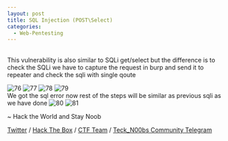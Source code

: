 ```yaml
---
layout: post
title: SQL Injection (POST\Select)
categories:
  - Web-Pentesting
---
```


<br>This vulnerability is also similar to SQLi get/select but the difference is to check the SQLi we have to capture the request in burp and send it to repeater and check the sqli with single qoute

![76](https://teckk2.github.io/assets/images/Web%20Pentest/A1/76.png)
![77](https://teckk2.github.io/assets/images/Web%20Pentest/A1/77.png)
![78](https://teckk2.github.io/assets/images/Web%20Pentest/A1/78.png)
![79](https://teckk2.github.io/assets/images/Web%20Pentest/A1/79.png)
<br>We got the sql error now rest of the steps will be similar as previous sqli as we have done
![80](https://teckk2.github.io/assets/images/Web%20Pentest/A1/80.png)
![81](https://teckk2.github.io/assets/images/Web%20Pentest/A1/81.png)

<p class="message">
  ~ Hack the World and Stay Noob
</p>

[Twitter](https://twitter.com/Teck__K2) / [Hack The Box](https://www.hackthebox.eu/profile/966) / [CTF Team](https://ctftime.org/team/20102) /
[Teck_N00bs Community Telegram](https://t.me/Teck_N00bs)

<script src="https://www.hackthebox.eu/badge/966"> </script>
